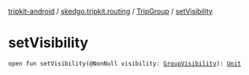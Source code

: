 [tripkit-android](../../index.md) / [skedgo.tripkit.routing](../index.md) / [TripGroup](index.md) / [setVisibility](./set-visibility.md)

# setVisibility

`open fun setVisibility(@NonNull visibility: `[`GroupVisibility`](../-group-visibility/index.md)`): `[`Unit`](https://kotlinlang.org/api/latest/jvm/stdlib/kotlin/-unit/index.html)